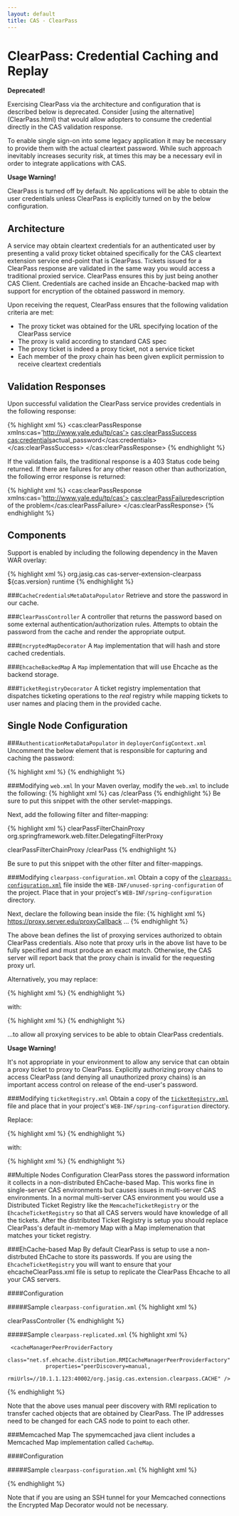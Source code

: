 ```yaml
---
layout: default
title: CAS - ClearPass
---
```


# ClearPass: Credential Caching and Replay

<div class="alert alert-warning"><strong>Deprecated!</strong><p>Exercising ClearPass via the architecture and configuration that is described below is deprecated. Consider [using the alternative](ClearPass.html) that would allow adopters to consume the credential directly in the CAS validation response.</p></div>

To enable single sign-on into some legacy application it may be necessary to provide them with the actual cleartext password. While such approach inevitably increases security risk, at times this may be a necessary evil in order to integrate applications with CAS.

<div class="alert alert-warning"><strong>Usage Warning!</strong><p>ClearPass is turned off by default. No applications will be able to obtain the user credentials unless ClearPass is explicitly turned on by the below configuration.</p></div>

## Architecture
A service may obtain cleartext credentials for an authenticated user by presenting a valid proxy ticket obtained specifically for the CAS cleartext extension service end-point that is ClearPass. Tickets issued for a ClearPass response are validated in the same way you would access a traditional proxied service. ClearPass ensures this by just being another CAS Client. Credentials are cached inside an Ehcache-backed map with support for encryption of the obtained password in memory.

Upon receiving the request, ClearPass ensures that the following validation criteria are met:

* The proxy ticket was obtained for the URL specifying location of the ClearPass service
* The proxy is valid according to standard CAS spec
* The proxy ticket is indeed a proxy ticket, not a service ticket
* Each member of the proxy chain has been given explicit permission to receive cleartext credentials


## Validation Responses
Upon successful validation the ClearPass service provides credentials in the following response:

{% highlight xml %}
<cas:clearPassResponse xmlns:cas='http://www.yale.edu/tp/cas'>
    <cas:clearPassSuccess>
        <cas:credentials>actual_password</cas:credentials>
    </cas:clearPassSuccess>
</cas:clearPassResponse>
{% endhighlight %}

If the validation fails, the traditional response is a 403 Status code being returned. If there are failures for any other reason other than authorization, the following error response is returned:

{% highlight xml %}
<cas:clearPassResponse xmlns:cas='http://www.yale.edu/tp/cas'>
    <cas:clearPassFailure>description of the problem</cas:clearPassFailure>
</cas:clearPassResponse>
{% endhighlight %}


## Components
Support is enabled by including the following dependency in the Maven WAR overlay:

{% highlight xml %}
<dependency>
    <groupId>org.jasig.cas</groupId>
    <artifactId>cas-server-extension-clearpass</artifactId>
    <version>${cas.version}</version>
    <scope>runtime</scope>
</dependency>
{% endhighlight %}

###`CacheCredentialsMetaDataPopulator`
Retrieve and store the password in our cache.
 

###`ClearPassController`
A controller that returns the password based on some external authentication/authorization rules. Attempts to obtain the password from the cache and render the appropriate output.


###`EncryptedMapDecorator`
A `Map` implementation that will hash and store cached credentials.


###`EhcacheBackedMap`
A `Map` implementation that will use Ehcache as the backend storage.


###`TicketRegistryDecorator`
A ticket registry implementation that dispatches ticketing operations to the *real* registry while mapping tickets to user names and placing them in the provided cache.


## Single Node Configuration


###`AuthenticationMetaDataPopulator` in `deployerConfigContext.xml`
Uncomment the below element that is responsible for capturing and caching the password:

{% highlight xml %}
<property name="authenticationMetaDataPopulators">
  <list>
    <bean class="org.jasig.cas.extension.clearpass.CacheCredentialsMetaDataPopulator"
      c:credentialCache-ref="encryptedMap" />
  </list>
</property>
{% endhighlight %}


###Modifying `web.xml`
In your Maven overlay, modify the `web.xml` to include the following:
{% highlight xml %}
<servlet-mapping>
  <servlet-name>cas</servlet-name>
  <url-pattern>/clearPass</url-pattern>
</servlet-mapping>
{% endhighlight %}
 Be sure to put this snippet with the other servlet-mappings.

Next, add the following filter and filter-mapping:

{% highlight xml %}
<filter>
  <filter-name>clearPassFilterChainProxy</filter-name>
  <filter-class>org.springframework.web.filter.DelegatingFilterProxy</filter-class>
</filter>
 
<filter-mapping>
  <filter-name>clearPassFilterChainProxy</filter-name>
  <url-pattern>/clearPass</url-pattern>
</filter-mapping>
{% endhighlight %}

Be sure to put this snippet with the other filter and filter-mappings.


###Modifying `clearpass-configuration.xml`
Obtain a copy of the [`clearpass-configuration.xml`](https://github.com/Jasig/cas/blob/master/cas-server-webapp/src/main/webapp/WEB-INF/unused-spring-configuration/clearpass-configuration.xml) file inside the `WEB-INF/unused-spring-configuration` of the project. Place that in your project's `WEB-INF/spring-configuration` directory.

Next, declare the following bean inside the file:
{% highlight xml %}
<bean id="clearPassProxyList" class="org.jasig.cas.client.validation.ProxyList">
    <constructor-arg>
        <list>
            <value>https://proxy.server.edu/proxyCallback</value>
            <value>...</value>
        </list>
    </constructor-arg>
</bean>
{% endhighlight %}

The above bean defines the list of proxying services authorized to obtain ClearPass credentials. Also note that
proxy urls in the above list have to be fully specified and must produce an exact match. Otherwise, the CAS server
will report back that the proxy chain is invalid for the requesting proxy url. 


Alternatively, you may replace:

{% highlight xml %}
<property name="allowedProxyChains" ref="clearPassProxyList" />
{% endhighlight %}

with:

{% highlight xml %}
<property name="acceptAnyProxy" value="true" />
{% endhighlight %}

...to allow all proxying services to be able to obtain ClearPass credentials.

<div class="alert alert-warning"><strong>Usage Warning!</strong><p>It's not appropriate in your environment to allow any service that can obtain a proxy ticket to proxy to ClearPass. Explicitly authorizing proxy chains to access ClearPass (and denying all unauthorized proxy chains) is an important access control on release of the end-user's password.</p></div>


###Modifying `ticketRegistry.xml`
Obtain a copy of the [`ticketRegistry.xml`](https://github.com/Jasig/cas/blob/master/cas-server-webapp/src/main/webapp/WEB-INF/spring-configuration/ticketRegistry.xml) file and place that in your project's `WEB-INF/spring-configuration` directory.

Replace:

{% highlight xml %}
<bean id="ticketRegistry" class="org.jasig.cas.ticket.registry.DefaultTicketRegistry" />
{% endhighlight %}

with:

{% highlight xml %}
<bean id="ticketRegistryValue" class="org.jasig.cas.ticket.registry.DefaultTicketRegistry" />
{% endhighlight %}


##Multiple Nodes Configuration
ClearPass stores the password information it collects in a non-distributed EhCache-based Map. This works fine in single-server CAS environments but causes issues in multi-server CAS environments. In a normal multi-server CAS environment you would use a Distributed Ticket Registry like the `MemcacheTicketRegistry` or the `EhcacheTicketRegistry` so that all CAS servers would have knowledge of all the tickets. After the distributed Ticket Registry is setup you should replace ClearPass's default in-memory Map with a Map implemenation that matches your ticket registry. 


###EhCache-based Map
By default ClearPass is setup to use a non-distrbuted EhCache to store its passwords. If you are using the `EhcacheTicketRegistry` you will want to ensure that your ehcacheClearPass.xml file is setup to replicate the ClearPass Ehcache to all your CAS servers. 


####Configuration


#####Sample `clearpass-configuration.xml`
{% highlight xml %}
<!--  Credentials Cache implementation -->
<bean id="ehCacheManager" class="org.springframework.cache.ehcache.EhCacheManagerFactoryBean">
    <property name="configLocation" value="file:/etc/cas/clearpass-replicated.xml" />
    <property name="shared" value="false" />
    <property name="cacheManagerName" value="clearPassEhCacheManager" />
</bean>

<bean id="clearPassEhCache" class="org.springframework.cache.ehcache.EhCacheFactoryBean"
    p:cacheManager-ref="ehCacheManager"
    p:bootstrapCacheLoader-ref="ticketCacheBootstrapCacheLoader" 
    p:cacheEventListeners-ref="ticketRMISynchronousCacheReplicator"
    p:cacheName="org.jasig.cas.extension.clearpass.CACHE"
    p:timeToIdle="7201"
    p:timeToLive="7201" />

<bean id="ticketRMISynchronousCacheReplicator" class="net.sf.ehcache.distribution.RMISynchronousCacheReplicator">
    <constructor-arg name="replicatePuts" value="true"/> 
    <constructor-arg name="replicatePutsViaCopy" value="true"/> 
    <constructor-arg name="replicateUpdates" value="true"/>  
    <constructor-arg name="replicateUpdatesViaCopy" value="true"/>  
    <constructor-arg name="replicateRemovals" value="true"/>       
</bean>

<bean id="ticketCacheBootstrapCacheLoader" class="net.sf.ehcache.distribution.RMIBootstrapCacheLoader">
    <constructor-arg name="asynchronous" value="true"/>  
    <constructor-arg name="maximumChunkSize" value="5000000"/>  
</bean>

<bean id="credentialsCache" class="org.jasig.cas.extensions.clearpass.EhcacheBackedMap">
    <constructor-arg index="0" ref="clearPassEhCache" />
</bean>

<bean id="ticketRegistry" class="org.jasig.cas.extensions.clearpass.TicketRegistryDecorator">
    <constructor-arg index="0" ref="ticketRegistryValue"/>
    <constructor-arg index="1" ref="credentialsCache"/>
</bean>

<!-- implementation of the clear pass vending service -->
<bean id="clearPassController" class="org.jasig.cas.extensions.clearpass.ClearPassController">
    <constructor-arg index="0" ref="credentialsCache" />
</bean>

<bean id="handlerMappingClearPass" class="org.springframework.web.servlet.handler.SimpleUrlHandlerMapping"
    p:alwaysUseFullPath="true">
    <property name="mappings">
        <props>
            <prop key="/clearPass">
                clearPassController
            </prop>
        </props>
    </property>
</bean>
{% endhighlight %}


#####Sample `clearpass-replicated.xml`
{% highlight xml %}
<ehcache name="clearPassEhCacheManager" updateCheck="false" 
        xmlns:xsi="http://www.w3.org/2001/XMLSchema-instance" 
         xsi:noNamespaceSchemaLocation="http://ehcache.sf.net/ehcache.xsd">

   <diskStore path="java.io.tmpdir/cas"/>
    
     <cacheManagerPeerProviderFactory 
                class="net.sf.ehcache.distribution.RMICacheManagerPeerProviderFactory"
                properties="peerDiscovery=manual,
                rmiUrls=//10.1.1.123:40002/org.jasig.cas.extension.clearpass.CACHE" />
   
   <!-- Port where it listens for peers. Should be different from peer provider port defined above -->
   <cacheManagerPeerListenerFactory 
            class="net.sf.ehcache.distribution.RMICacheManagerPeerListenerFactory"
            properties="port=40002" />
</ehcache>
{% endhighlight %}

Note that the above uses manual peer discovery with RMI replication to transfer cached objects that are obtained by ClearPass. The IP addresses need to be changed for each CAS node to point to each other.


###Memcached  Map
The spymemcached java client includes a Memcached Map implementation called `CacheMap`. 


####Configuration


#####Sample `clearpass-configuration.xml`
{% highlight xml %}
<bean id="CPserialTranscoder" class="net.spy.memcached.transcoders.SerializingTranscoder"
    p:compressionThreshold="2048" />
     
<bean id="memcachedMap" class="net.spy.memcached.CacheMap">
  <constructor-arg index="0">
    <bean class="net.spy.memcached.spring.MemcachedClientFactoryBean"
          p:servers="memcache1.college.edu:11211,memcache2.college.edu:11211"
          p:protocol="BINARY"
          p:locatorType="ARRAY_MOD"
          p:failureMode="Redistribute"
          p:transcoder-ref="CPserialTranscoder">
      <property name="hashAlg">
        <util:constant static-field="net.spy.memcached.DefaultHashAlgorithm.FNV1A_64_HASH" />
      </property>
    </bean>
  </constructor-arg>
  <!-- this is the timeout for the cache in seconds -->
  <constructor-arg index="1" value="7200" />
  <!-- this is the prefix for the keys stored in the map --> 
  <constructor-arg index="2" value="clearPass_" /> 
</bean>  
 
<bean id="credentialsCache" class="org.jasig.cas.extension.clearpass.EncryptedMapDecorator">
  <constructor-arg index="0" ref="memcachedMap" />
  <!-- Replace the salt and secret key with one of your choosing -->      
  <constructor-arg index="1" value="salt1234" />
  <constructor-arg index="2" value="seCretKey0123456" />
</bean>

<bean id="ticketRegistry" class="org.jasig.cas.extension.clearpass.TicketRegistryDecorator">
  <constructor-arg index="0" ref="ticketRegistryValue"/>
  <constructor-arg index="1" ref="credentialsCache"/>
</bean>
{% endhighlight %}

Note that if you are using an SSH tunnel for your Memcached connections the Encrypted Map Decorator would not be necessary.

